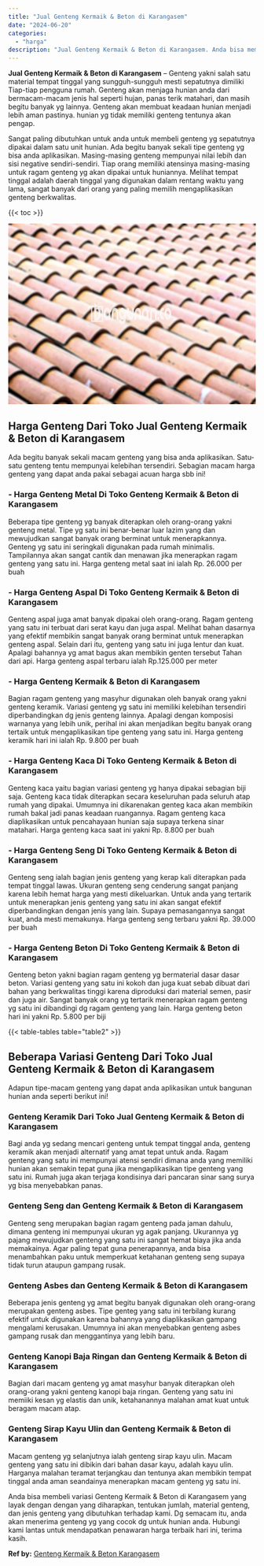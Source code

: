 ```yaml
---
title: "Jual Genteng Kermaik & Beton di Karangasem"
date: "2024-06-20"
categories: 
  - "harga"
description: "Jual Genteng Kermaik & Beton di Karangasem. Anda bisa membeli variasi Genteng Kermaik & Beton di Karangasem yang layak dengan dengan yang diharapkan, tentuka..."
---
```


**Jual Genteng Kermaik & Beton di Karangasem** – Genteng yakni salah satu material tempat tinggal yang sungguh-sungguh mesti sepatutnya dimiliki Tiap-tiap pengguna rumah. Genteng akan menjaga hunian anda dari bermacam-macam jenis hal seperti hujan, panas terik matahari, dan masih begitu banyak yg lainnya. Genteng akan membuat keadaan hunian menjadi lebih aman pastinya. hunian yg tidak memiliki genteng tentunya akan pengap.

Sangat paling dibutuhkan untuk anda untuk membeli genteng yg sepatutnya dipakai dalam satu unit hunian. Ada begitu banyak sekali tipe genteng yg bisa anda aplikasikan. Masing-masing genteng mempunyai nilai lebih dan sisi negative sendiri-sendiri. Tiap orang memiliki atensinya masing-masing untuk ragam genteng yg akan dipakai untuk huniannya. Melihat tempat tinggal adalah daerah tinggal yang digunakan dalam rentang waktu yang lama, sangat banyak dari orang yang paling memilih mengaplikasikan genteng berkwalitas.

{{< toc >}}

![Jual Genteng Kermaik & Beton di Karangasem](/images/genteng-minimalis-murah31.png)

## Harga Genteng Dari Toko Jual Genteng Kermaik & Beton di Karangasem

Ada begitu banyak sekali macam genteng yang bisa anda aplikasikan. Satu-satu genteng tentu mempunyai kelebihan tersendiri. Sebagian macam harga genteng yang dapat anda pakai sebagai acuan harga sbb ini!

### \- Harga Genteng Metal Di Toko Genteng Kermaik & Beton di Karangasem

Beberapa tipe genteng yg banyak diterapkan oleh orang-orang yakni genteng metal. Tipe yg satu ini benar-benar luar lazim yang dan mewujudkan sangat banyak orang berminat untuk menerapkannya. Genteng yg satu ini seringkali digunakan pada rumah minimalis. Tampilannya akan sangat cantik dan menawan jika menerapkan ragam genteng yang satu ini. Harga genteng metal saat ini ialah Rp. 26.000 per buah

### \- Harga Genteng Aspal Di Toko Genteng Kermaik & Beton di Karangasem

Genteng aspal juga amat banyak dipakai oleh orang-orang. Ragam genteng yang satu ini terbuat dari serat kayu dan juga aspal. Melihat bahan dasarnya yang efektif membikin sangat banyak orang berminat untuk menerapkan genteng aspal. Selain dari itu, genteng yang satu ini juga lentur dan kuat. Apalagi bahannya yg amat bagus akan membikin genten tersebut Tahan dari api. Harga genteng aspal terbaru ialah Rp.125.000 per meter

### \- Harga Genteng Kermaik & Beton di Karangasem

Bagian ragam genteng yang masyhur digunakan oleh banyak orang yakni genteng keramik. Variasi genteng yg satu ini memiliki kelebihan tersendiri diperbandingkan dg jenis genteng lainnya. Apalagi dengan komposisi warnanya yang lebih unik, perihal ini akan menjadikan begitu banyak orang tertaik untuk mengaplikasikan tipe genteng yang satu ini. Harga genteng keramik hari ini ialah Rp. 9.800 per buah

### \- Harga Genteng Kaca Di Toko Genteng Kermaik & Beton di Karangasem

Genteng kaca yaitu bagian variasi genteng yg hanya dipakai sebagian biji saja. Genteng kaca tidak diterapkan secara keseluruhan pada seluruh atap rumah yang dipakai. Umumnya ini dikarenakan genteg kaca akan membikin rumah bakal jadi panas keadaan ruangannya. Ragam genteng kaca diaplikasikan untuk pencahayaan hunian saja supaya terkena sinar matahari. Harga genteng kaca saat ini yakni Rp. 8.800 per buah

### \- Harga Genteng Seng Di Toko Genteng Kermaik & Beton di Karangasem

Genteng seng ialah bagian jenis genteng yang kerap kali diterapkan pada tempat tinggal lawas. Ukuran genteng seng cenderung sangat panjang karena lebih hemat harga yang mesti dikeluarkan. Untuk anda yang tertarik untuk menerapkan jenis genteng yang satu ini akan sangat efektif diperbandingkan dengan jenis yang lain. Supaya pemasangannya sangat kuat, anda mesti memakunya. Harga genteng seng terbaru yakni Rp. 39.000 per buah

### \- Harga Genteng Beton Di Toko Genteng Kermaik & Beton di Karangasem

Genteng beton yakni bagian ragam genteng yg bermaterial dasar dasar beton. Variasi genteng yang satu ini kokoh dan juga kuat sebab dibuat dari bahan yang berkwalitas tinggi karena diproduksi dari material semen, pasir dan juga air. Sangat banyak orang yg tertarik menerapkan ragam genteng yg satu ini dibandingi dg ragam genteng yang lain. Harga genteng beton hari ini yakni Rp. 5.800 per biji

{{< table-tables table="table2" >}}

## Beberapa Variasi Genteng Dari Toko Jual Genteng Kermaik & Beton di Karangasem

Adapun tipe-macam genteng yang dapat anda aplikasikan untuk bangunan hunian anda seperti berikut ini!

### Genteng Keramik Dari Toko Jual Genteng Kermaik & Beton di Karangasem

Bagi anda yg sedang mencari genteng untuk tempat tinggal anda, genteng keramik akan menjadi alternatif yang amat tepat untuk anda. Ragam genteng yang satu ini mempunyai atensi sendiri dimana anda yang memiliki hunian akan semakin tepat guna jika mengaplikasikan tipe genteng yang satu ini. Rumah juga akan terjaga kondisinya dari pancaran sinar sang surya yg bisa menyebabkan panas.

### Genteng Seng dan Genteng Kermaik & Beton di Karangasem

Genteng seng merupakan bagian ragam genteng pada jaman dahulu, dimana genteng ini mempunyai ukuran yg agak panjang. Ukurannya yg pajang mewujudkan genteng yang satu ini sangat hemat biaya jika anda memakainya. Agar paling tepat guna penerapannya, anda bisa menambahkan paku untuk memperkuat ketahanan genteng seng supaya tidak turun ataupun gampang rusak.

### Genteng Asbes dan Genteng Kermaik & Beton di Karangasem

Beberapa jenis genteng yg amat begitu banyak digunakan oleh orang-orang merupakan genteng asbes. Tipe genteg yang satu ini terbilang kurang efektif untuk digunakan karena bahannya yang diaplikasikan gampang mengalami kerusakan. Umumnya ini akan menyebabkan genteng asbes gampang rusak dan menggantinya yang lebih baru.

### Genteng Kanopi Baja Ringan dan Genteng Kermaik & Beton di Karangasem

Bagian dari macam genteng yg amat masyhur banyak diterapkan oleh orang-orang yakni genteng kanopi baja ringan. Genteng yang satu ini memiiki kesan yg elastis dan unik, ketahanannya malahan amat kuat untuk beragam macam atap.

### Genteng Sirap Kayu Ulin dan Genteng Kermaik & Beton di Karangasem

Macam genteng yg selanjutnya ialah genteng sirap kayu ulin. Macam genteng yang satu ini dibikin dari bahan dasar kayu, adalah kayu ulin. Harganya malahan teramat terjangkau dan tentunya akan membikin tempat tinggal anda aman seandainya menerapkan macam genteng yg satu ini.

Anda bisa membeli variasi Genteng Kermaik & Beton di Karangasem yang layak dengan dengan yang diharapkan, tentukan jumlah, material genteng, dan jenis genteng yang dibutuhkan terhadap kami. Dg semacam itu, anda akan menerima genteng yg yang cocok dg untuk hunian anda. Hubungi kami lantas untuk mendapatkan penawaran harga terbaik hari ini, terima kasih.

**Ref by:**  [Genteng Kermaik & Beton  Karangasem](https://id.wikipedia.org/wiki/Genteng)
